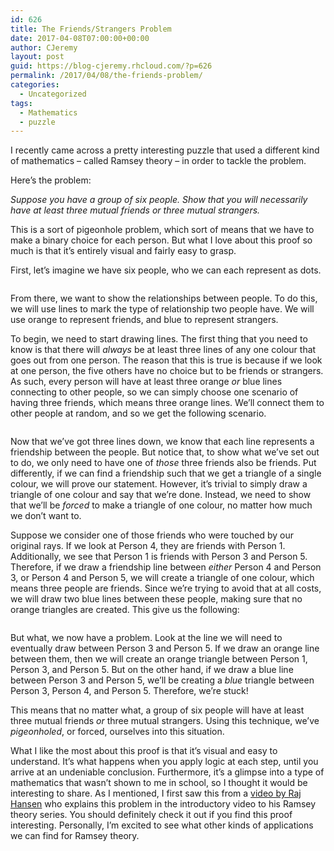 ```yaml
---
id: 626
title: The Friends/Strangers Problem
date: 2017-04-08T07:00:00+00:00
author: CJeremy
layout: post
guid: https://blog-cjeremy.rhcloud.com/?p=626
permalink: /2017/04/08/the-friends-problem/
categories:
  - Uncategorized
tags:
  - Mathematics
  - puzzle
---
```

I recently came across a pretty interesting puzzle that used a different kind of mathematics &#8211; called Ramsey theory &#8211; in order to tackle the problem.

Here&#8217;s the problem:

_Suppose you have a group of six people. Show that you will necessarily have at least three mutual friends or three mutual strangers._

This is a sort of pigeonhole problem, which sort of means that we have to make a binary choice for each person. But what I love about this proof so much is that it&#8217;s entirely visual and fairly easy to grasp.

First, let&#8217;s imagine we have six people, who we can each represent as dots.

<img class="aligncenter wp-image-623 size-full" src="https://i0.wp.com/blog-cjeremy.rhcloud.com/wp-content/uploads/2017/04/Image-2017-04-06-8-09-PM-e1491573011500.png?fit=402%2C260" alt="" srcset="https://i0.wp.com/blog-cjeremy.rhcloud.com/wp-content/uploads/2017/04/Image-2017-04-06-8-09-PM-e1491573011500.png?w=402 402w, https://i0.wp.com/blog-cjeremy.rhcloud.com/wp-content/uploads/2017/04/Image-2017-04-06-8-09-PM-e1491573011500.png?resize=300%2C194 300w" sizes="(max-width: 402px) 100vw, 402px" data-recalc-dims="1" />

From there, we want to show the relationships between people. To do this, we will use lines to mark the type of relationship two people have. We will use orange to represent friends, and blue to represent strangers.

To begin, we need to start drawing lines. The first thing that you need to know is that there will _always_ be at least three lines of any one colour that goes out from one person. The reason that this is true is because if we look at one person, the five others have no choice but to be friends or strangers. As such, every person will have at least three orange _or_ blue lines connecting to other people, so we can simply choose one scenario of having three friends, which means three orange lines. We&#8217;ll connect them to other people at random, and so we get the following scenario.

<img class="aligncenter wp-image-624 size-full" src="https://i2.wp.com/blog-cjeremy.rhcloud.com/wp-content/uploads/2017/04/Image-2017-04-06-8-09-PM-1-e1491573056850.png?fit=400%2C269" alt="" srcset="https://i2.wp.com/blog-cjeremy.rhcloud.com/wp-content/uploads/2017/04/Image-2017-04-06-8-09-PM-1-e1491573056850.png?w=400 400w, https://i2.wp.com/blog-cjeremy.rhcloud.com/wp-content/uploads/2017/04/Image-2017-04-06-8-09-PM-1-e1491573056850.png?resize=300%2C202 300w" sizes="(max-width: 400px) 100vw, 400px" data-recalc-dims="1" />

Now that we&#8217;ve got three lines down, we know that each line represents a friendship between the people. But notice that, to show what we&#8217;ve set out to do, we only need to have one of _those_ three friends also be friends. Put differently, if we can find a friendship such that we get a triangle of a single colour, we will prove our statement. However, it&#8217;s trivial to simply draw a triangle of one colour and say that we&#8217;re done. Instead, we need to show that we&#8217;ll be _forced_ to make a triangle of one colour, no matter how much we don&#8217;t want to.

Suppose we consider one of those friends who were touched by our original rays. If we look at Person 4, they are friends with Person 1. Additionally, we see that Person 1 is friends with Person 3 and Person 5. Therefore, if we draw a friendship line between _either_ Person 4 and Person 3, or Person 4 and Person 5, we will create a triangle of one colour, which means three people are friends. Since we&#8217;re trying to avoid that at all costs, we will draw two blue lines between these people, making sure that no orange triangles are created. This give us the following:

<img class="aligncenter wp-image-625 size-full" src="https://i2.wp.com/blog-cjeremy.rhcloud.com/wp-content/uploads/2017/04/Image-2017-04-06-8-10-PM-e1491573088771.png?fit=372%2C261" alt="" srcset="https://i2.wp.com/blog-cjeremy.rhcloud.com/wp-content/uploads/2017/04/Image-2017-04-06-8-10-PM-e1491573088771.png?w=372 372w, https://i2.wp.com/blog-cjeremy.rhcloud.com/wp-content/uploads/2017/04/Image-2017-04-06-8-10-PM-e1491573088771.png?resize=300%2C210 300w" sizes="(max-width: 372px) 100vw, 372px" data-recalc-dims="1" />

But what, we now have a problem. Look at the line we will need to eventually draw between Person 3 and Person 5. If we draw an orange line between them, then we will create an orange triangle between Person 1, Person 3, and Person 5. But on the other hand, if we draw a blue line between Person 3 and Person 5, we&#8217;ll be creating a _blue_ triangle between Person 3, Person 4, and Person 5. Therefore, we&#8217;re stuck!

This means that no matter what, a group of six people will have at least three mutual friends _or_ three mutual strangers. Using this technique, we&#8217;ve _pigeonholed_, or forced, ourselves into this situation.

What I like the most about this proof is that it&#8217;s visual and easy to understand. It&#8217;s what happens when you apply logic at each step, until you arrive at an undeniable conclusion. Furthermore, it&#8217;s a glimpse into a type of mathematics that wasn&#8217;t shown to me in school, so I thought it would be interesting to share. As I mentioned, I first saw this from a [video by Raj Hansen](https://www.youtube.com/watch?v=7p76yYMth5A&list=PL3dVWQq5Sx9cEjb5W_4WVxSMPy9PnsP4d) who explains this problem in the introductory video to his Ramsey theory series. You should definitely check it out if you find this proof interesting. Personally, I&#8217;m excited to see what other kinds of applications we can find for Ramsey theory.